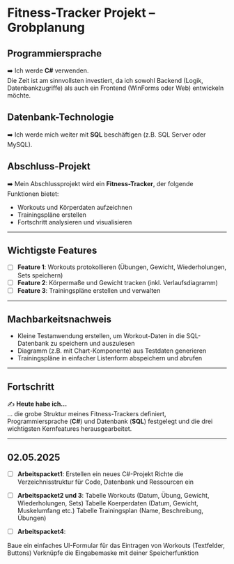 # Fitness-Tracker Projekt – Grobplanung

## Programmiersprache
➡️ Ich werde **C#** verwenden.  
Die Zeit ist am sinnvollsten investiert, da ich sowohl Backend (Logik, Datenbankzugriffe) als auch ein Frontend (WinForms oder Web) entwickeln möchte.

## Datenbank-Technologie
➡️ Ich werde mich weiter mit **SQL** beschäftigen (z.B. SQL Server oder MySQL).

## Abschluss-Projekt
➡️ Mein Abschlussprojekt wird ein **Fitness-Tracker**, der folgende Funktionen bietet:

- Workouts und Körperdaten aufzeichnen
- Trainingspläne erstellen
- Fortschritt analysieren und visualisieren

---

## Wichtigste Features

- [ ] **Feature 1**: Workouts protokollieren (Übungen, Gewicht, Wiederholungen, Sets speichern)
- [ ] **Feature 2**: Körpermaße und Gewicht tracken (inkl. Verlaufsdiagramm)
- [ ] **Feature 3**: Trainingspläne erstellen und verwalten

---

## Machbarkeitsnachweis

- Kleine Testanwendung erstellen, um Workout-Daten in die SQL-Datenbank zu speichern und auszulesen
- Diagramm (z.B. mit Chart-Komponente) aus Testdaten generieren
- Trainingspläne in einfacher Listenform abspeichern und abrufen

---

## Fortschritt

✍️ **Heute habe ich...**  
... die grobe Struktur meines Fitness-Trackers definiert, Programmiersprache (**C#**) und Datenbank (**SQL**) festgelegt und die drei wichtigsten Kernfeatures herausgearbeitet.

---

## 02.05.2025
- [ ] **Arbeitspacket1**:
Erstellen ein neues C#-Projekt 
Richte die Verzeichnisstruktur für Code, Datenbank und Ressourcen ein

- [ ] **Arbeitspacket2 und 3**:
Tabelle Workouts (Datum, Übung, Gewicht, Wiederholungen, Sets)
Tabelle Koerperdaten (Datum, Gewicht, Muskelumfang etc.)
Tabelle Trainingsplan (Name, Beschreibung, Übungen)


- [ ] **Arbeitspacket4**:

Baue ein einfaches UI-Formular für das Eintragen von Workouts (Textfelder, Buttons)
Verknüpfe die Eingabemaske mit deiner Speicherfunktion


